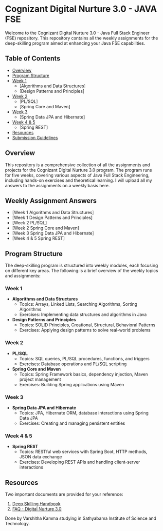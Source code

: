 # Cognizant Digital Nurture 3.0 - JAVA FSE

Welcome to the Cognizant Digital Nurture 3.0 - Java Full Stack Engineer (FSE) repository. This repository contains all the weekly assignments for the deep-skilling program aimed at
enhancing your Java FSE capabilities.

## Table of Contents
- [Overview](#overview)
- [Program Structure](#program-structure)
- [Week 1](#week-1)
  - [Algorithms and Data Structures]
  - [Design Patterns and Principles]
- [Week 2](#week-2)
  - [PL/SQL]
  - [Spring Core and Maven]
- [Week 3](#week-3)
  - [Spring Data JPA and Hibernate]
- [Week 4 & 5](#week-4--5)
  - [Spring REST]
- [Resources](#resources)
- [Submission Guidelines](#submission-guidelines)
  
## Overview
This repository is a comprehensive collection of all the assignments and projects for the Cognizant Digital Nurture 3.0 program. The program runs for five weeks, covering various 
aspects of Java Full Stack Engineering, including hands-on exercises and theoretical learning. 
I will upload all my answers to the assignments on a weekly basis here. 


## Weekly Assignment Answers
- [Week 1 Algorithms and Data Structures]
- [Week 1 Design Patterns and Principles]
- [Week 2 PL/SQL]
- [Week 2 Spring Core and Maven]
- [Week 3 Spring Data JPA and Hibernate]
- [Week 4 & 5 Spring REST]

## Program Structure
The deep-skilling program is structured into weekly modules, each focusing on different key areas. The following is a brief overview of the weekly topics and assignments:

### Week 1
- **Algorithms and Data Structures**
  - Topics: Arrays, Linked Lists, Searching Algorithms, Sorting Algorithms
  - Exercises: Implementing data structures and algorithms in Java
- **Design Patterns and Principles**
  - Topics: SOLID Principles, Creational, Structural, Behavioral Patterns
  - Exercises: Applying design patterns to solve real-world problems

### Week 2
- **PL/SQL**
  - Topics: SQL queries, PL/SQL procedures, functions, and triggers
  - Exercises: Database operations and PL/SQL scripting
- **Spring Core and Maven**
  - Topics: Spring Framework basics, dependency injection, Maven project management
  - Exercises: Building Spring applications using Maven

### Week 3
- **Spring Data JPA and Hibernate**
  - Topics: JPA, Hibernate ORM, database interactions using Spring Data JPA
  - Exercises: Creating and managing persistent entities

### Week 4 & 5
- **Spring REST**
  - Topics: RESTful web services with Spring Boot, HTTP methods, JSON data exchange
  - Exercises: Developing REST APIs and handling client-server interactions

## Resources
Two important documents are provided for your reference:
1. [Deep Skilling Handbook](https://github.com/Subrata2003/Cognizant-Digital-Nurtue-3.0-JAVA-FSE-/blob/main/DN%203.0%20Handbook%20and%20FAQS/DN3.0-Deepskilling-Handbook-Java-FSE.pdf)
2. [FAQ - Digital Nurture 3.0](https://github.com/Subrata2003/Cognizant-Digital-Nurtue-3.0-JAVA-FSE-/blob/main/DN%203.0%20Handbook%20and%20FAQS/FAQ%20-%20DN%203.0.pdf)

Done by Varshitha Kamma studying in Sathyabama Institute of Science and Technology.
